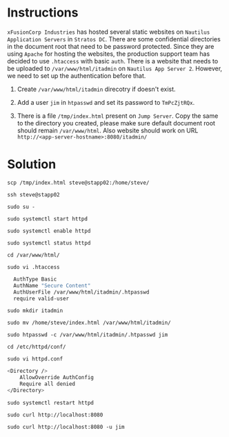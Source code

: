 # Instructions

`xFusionCorp Industries` has hosted several static websites on `Nautilus Application Servers` in `Stratos DC`. There are some confidential directories in the document root that need to be password protected. Since they are using `Apache` for hosting the websites, the production support team has decided to use `.htaccess` with basic `auth`. There is a website that needs to be uploaded to `/var/www/html/itadmin` on `Nautilus App Server 2`. However, we need to set up the authentication before that.

1. Create `/var/www/html/itadmin` direcotry if doesn't exist.

2. Add a user `jim` in `htpasswd` and set its password to `TmPcZjtRQx`.

3. There is a file `/tmp/index.html` present on `Jump Server`. Copy the same to the directory you created, please make sure default document root should remain `/var/www/html`. Also website should work on URL `http://<app-server-hostname>:8080/itadmin/`

# Solution

`scp /tmp/index.html steve@stapp02:/home/steve/`

`ssh steve@stapp02`

`sudo su -`

`sudo systemctl start httpd`

`sudo systemctl enable httpd`

`sudo systemctl status httpd`

`cd /var/www/html/`

`sudo vi .htaccess`

```bash
  AuthType Basic
  AuthName "Secure Content"
  AuthUserFile /var/www/html/itadmin/.htpasswd
  require valid-user
```

`sudo mkdir itadmin`

`sudo mv /home/steve/index.html /var/www/html/itadmin/`

`sudo htpasswd -c /var/www/html/itadmin/.htpasswd jim`

`cd /etc/httpd/conf/`

`sudo vi httpd.conf`

```bash
<Directory />
    AllowOverride AuthConfig
    Require all denied
</Directory>
```

`sudo systemctl restart httpd`

`sudo curl http://localhost:8080`

`sudo curl http://localhost:8080 -u jim`
